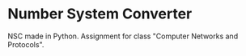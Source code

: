 # Number System Converter

NSC made in Python. Assignment for class "Computer Networks and Protocols".
